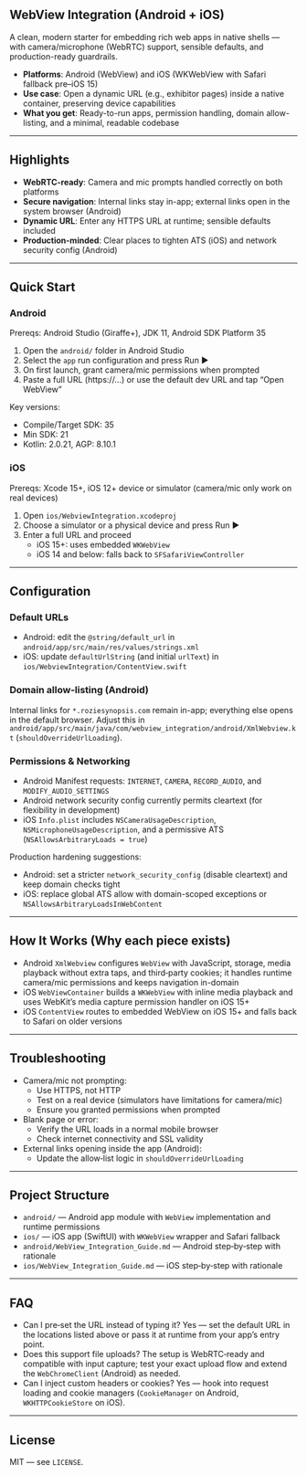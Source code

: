 ## WebView Integration (Android + iOS)

A clean, modern starter for embedding rich web apps in native shells — with camera/microphone (WebRTC) support, sensible defaults, and production-ready guardrails.

- **Platforms**: Android (WebView) and iOS (WKWebView with Safari fallback pre–iOS 15)
- **Use case**: Open a dynamic URL (e.g., exhibitor pages) inside a native container, preserving device capabilities
- **What you get**: Ready-to-run apps, permission handling, domain allow-listing, and a minimal, readable codebase

---

## Highlights

- **WebRTC-ready**: Camera and mic prompts handled correctly on both platforms
- **Secure navigation**: Internal links stay in-app; external links open in the system browser (Android)
- **Dynamic URL**: Enter any HTTPS URL at runtime; sensible defaults included
- **Production-minded**: Clear places to tighten ATS (iOS) and network security config (Android)

---

## Quick Start

### Android

Prereqs: Android Studio (Giraffe+), JDK 11, Android SDK Platform 35

1) Open the `android/` folder in Android Studio
2) Select the `app` run configuration and press Run ▶
3) On first launch, grant camera/mic permissions when prompted
4) Paste a full URL (https://…) or use the default dev URL and tap “Open WebView”

Key versions:
- Compile/Target SDK: 35
- Min SDK: 21
- Kotlin: 2.0.21, AGP: 8.10.1

### iOS

Prereqs: Xcode 15+, iOS 12+ device or simulator (camera/mic only work on real devices)

1) Open `ios/WebviewIntegration.xcodeproj`
2) Choose a simulator or a physical device and press Run ▶
3) Enter a full URL and proceed
   - iOS 15+: uses embedded `WKWebView`
   - iOS 14 and below: falls back to `SFSafariViewController`

---

## Configuration

### Default URLs

- Android: edit the `@string/default_url` in `android/app/src/main/res/values/strings.xml`
- iOS: update `defaultUrlString` (and initial `urlText`) in `ios/WebviewIntegration/ContentView.swift`

### Domain allow‑listing (Android)

Internal links for `*.roziesynopsis.com` remain in-app; everything else opens in the default browser. Adjust this in `android/app/src/main/java/com/webview_integration/android/XmlWebview.kt` (`shouldOverrideUrlLoading`).

### Permissions & Networking

- Android Manifest requests: `INTERNET`, `CAMERA`, `RECORD_AUDIO`, and `MODIFY_AUDIO_SETTINGS`
- Android network security config currently permits cleartext (for flexibility in development)
- iOS `Info.plist` includes `NSCameraUsageDescription`, `NSMicrophoneUsageDescription`, and a permissive ATS (`NSAllowsArbitraryLoads = true`)

Production hardening suggestions:
- Android: set a stricter `network_security_config` (disable cleartext) and keep domain checks tight
- iOS: replace global ATS allow with domain-scoped exceptions or `NSAllowsArbitraryLoadsInWebContent`

---

## How It Works (Why each piece exists)

- Android `XmlWebview` configures `WebView` with JavaScript, storage, media playback without extra taps, and third‑party cookies; it handles runtime camera/mic permissions and keeps navigation in-domain
- iOS `WebViewContainer` builds a `WKWebView` with inline media playback and uses WebKit’s media capture permission handler on iOS 15+
- iOS `ContentView` routes to embedded WebView on iOS 15+ and falls back to Safari on older versions

---

## Troubleshooting

- Camera/mic not prompting:
  - Use HTTPS, not HTTP
  - Test on a real device (simulators have limitations for camera/mic)
  - Ensure you granted permissions when prompted
- Blank page or error:
  - Verify the URL loads in a normal mobile browser
  - Check internet connectivity and SSL validity
- External links opening inside the app (Android):
  - Update the allow‑list logic in `shouldOverrideUrlLoading`

---

## Project Structure

- `android/` — Android app module with `WebView` implementation and runtime permissions
- `ios/` — iOS app (SwiftUI) with `WKWebView` wrapper and Safari fallback
- `android/WebView_Integration_Guide.md` — Android step‑by‑step with rationale
- `ios/WebView_Integration_Guide.md` — iOS step‑by‑step with rationale

---

## FAQ

- Can I pre‑set the URL instead of typing it? Yes — set the default URL in the locations listed above or pass it at runtime from your app’s entry point.
- Does this support file uploads? The setup is WebRTC‑ready and compatible with input capture; test your exact upload flow and extend the `WebChromeClient` (Android) as needed.
- Can I inject custom headers or cookies? Yes — hook into request loading and cookie managers (`CookieManager` on Android, `WKHTTPCookieStore` on iOS).


---

## License

MIT — see `LICENSE`.


